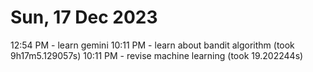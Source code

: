 # Sun, 17 Dec 2023

12:54 PM - learn gemini
10:11 PM - learn about bandit algorithm (took 9h17m5.129057s)
10:11 PM - revise machine learning (took 19.202244s)
